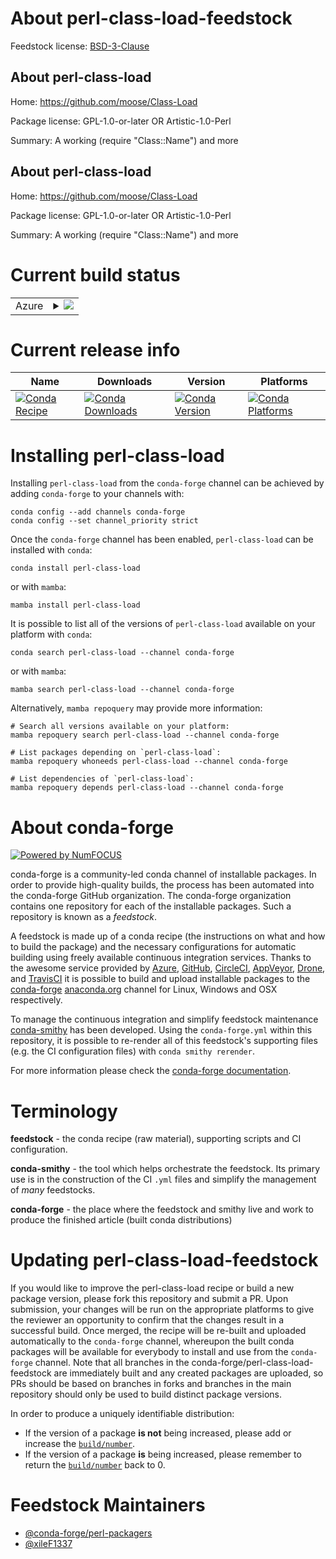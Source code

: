 About perl-class-load-feedstock
===============================

Feedstock license: [BSD-3-Clause](https://github.com/conda-forge/perl-class-load-feedstock/blob/main/LICENSE.txt)


About perl-class-load
---------------------

Home: https://github.com/moose/Class-Load

Package license: GPL-1.0-or-later OR Artistic-1.0-Perl

Summary: A working (require "Class::Name") and more

About perl-class-load
---------------------

Home: https://github.com/moose/Class-Load

Package license: GPL-1.0-or-later OR Artistic-1.0-Perl

Summary: A working (require "Class::Name") and more

Current build status
====================


<table>
    
  <tr>
    <td>Azure</td>
    <td>
      <details>
        <summary>
          <a href="https://dev.azure.com/conda-forge/feedstock-builds/_build/latest?definitionId=18505&branchName=main">
            <img src="https://dev.azure.com/conda-forge/feedstock-builds/_apis/build/status/perl-class-load-feedstock?branchName=main">
          </a>
        </summary>
        <table>
          <thead><tr><th>Variant</th><th>Status</th></tr></thead>
          <tbody><tr>
              <td>linux_64</td>
              <td>
                <a href="https://dev.azure.com/conda-forge/feedstock-builds/_build/latest?definitionId=18505&branchName=main">
                  <img src="https://dev.azure.com/conda-forge/feedstock-builds/_apis/build/status/perl-class-load-feedstock?branchName=main&jobName=linux&configuration=linux%20linux_64_" alt="variant">
                </a>
              </td>
            </tr><tr>
              <td>linux_aarch64</td>
              <td>
                <a href="https://dev.azure.com/conda-forge/feedstock-builds/_build/latest?definitionId=18505&branchName=main">
                  <img src="https://dev.azure.com/conda-forge/feedstock-builds/_apis/build/status/perl-class-load-feedstock?branchName=main&jobName=linux&configuration=linux%20linux_aarch64_" alt="variant">
                </a>
              </td>
            </tr><tr>
              <td>linux_ppc64le</td>
              <td>
                <a href="https://dev.azure.com/conda-forge/feedstock-builds/_build/latest?definitionId=18505&branchName=main">
                  <img src="https://dev.azure.com/conda-forge/feedstock-builds/_apis/build/status/perl-class-load-feedstock?branchName=main&jobName=linux&configuration=linux%20linux_ppc64le_" alt="variant">
                </a>
              </td>
            </tr><tr>
              <td>osx_64</td>
              <td>
                <a href="https://dev.azure.com/conda-forge/feedstock-builds/_build/latest?definitionId=18505&branchName=main">
                  <img src="https://dev.azure.com/conda-forge/feedstock-builds/_apis/build/status/perl-class-load-feedstock?branchName=main&jobName=osx&configuration=osx%20osx_64_" alt="variant">
                </a>
              </td>
            </tr><tr>
              <td>osx_arm64</td>
              <td>
                <a href="https://dev.azure.com/conda-forge/feedstock-builds/_build/latest?definitionId=18505&branchName=main">
                  <img src="https://dev.azure.com/conda-forge/feedstock-builds/_apis/build/status/perl-class-load-feedstock?branchName=main&jobName=osx&configuration=osx%20osx_arm64_" alt="variant">
                </a>
              </td>
            </tr>
          </tbody>
        </table>
      </details>
    </td>
  </tr>
</table>

Current release info
====================

| Name | Downloads | Version | Platforms |
| --- | --- | --- | --- |
| [![Conda Recipe](https://img.shields.io/badge/recipe-perl--class--load-green.svg)](https://anaconda.org/conda-forge/perl-class-load) | [![Conda Downloads](https://img.shields.io/conda/dn/conda-forge/perl-class-load.svg)](https://anaconda.org/conda-forge/perl-class-load) | [![Conda Version](https://img.shields.io/conda/vn/conda-forge/perl-class-load.svg)](https://anaconda.org/conda-forge/perl-class-load) | [![Conda Platforms](https://img.shields.io/conda/pn/conda-forge/perl-class-load.svg)](https://anaconda.org/conda-forge/perl-class-load) |

Installing perl-class-load
==========================

Installing `perl-class-load` from the `conda-forge` channel can be achieved by adding `conda-forge` to your channels with:

```
conda config --add channels conda-forge
conda config --set channel_priority strict
```

Once the `conda-forge` channel has been enabled, `perl-class-load` can be installed with `conda`:

```
conda install perl-class-load
```

or with `mamba`:

```
mamba install perl-class-load
```

It is possible to list all of the versions of `perl-class-load` available on your platform with `conda`:

```
conda search perl-class-load --channel conda-forge
```

or with `mamba`:

```
mamba search perl-class-load --channel conda-forge
```

Alternatively, `mamba repoquery` may provide more information:

```
# Search all versions available on your platform:
mamba repoquery search perl-class-load --channel conda-forge

# List packages depending on `perl-class-load`:
mamba repoquery whoneeds perl-class-load --channel conda-forge

# List dependencies of `perl-class-load`:
mamba repoquery depends perl-class-load --channel conda-forge
```


About conda-forge
=================

[![Powered by
NumFOCUS](https://img.shields.io/badge/powered%20by-NumFOCUS-orange.svg?style=flat&colorA=E1523D&colorB=007D8A)](https://numfocus.org)

conda-forge is a community-led conda channel of installable packages.
In order to provide high-quality builds, the process has been automated into the
conda-forge GitHub organization. The conda-forge organization contains one repository
for each of the installable packages. Such a repository is known as a *feedstock*.

A feedstock is made up of a conda recipe (the instructions on what and how to build
the package) and the necessary configurations for automatic building using freely
available continuous integration services. Thanks to the awesome service provided by
[Azure](https://azure.microsoft.com/en-us/services/devops/), [GitHub](https://github.com/),
[CircleCI](https://circleci.com/), [AppVeyor](https://www.appveyor.com/),
[Drone](https://cloud.drone.io/welcome), and [TravisCI](https://travis-ci.com/)
it is possible to build and upload installable packages to the
[conda-forge](https://anaconda.org/conda-forge) [anaconda.org](https://anaconda.org/)
channel for Linux, Windows and OSX respectively.

To manage the continuous integration and simplify feedstock maintenance
[conda-smithy](https://github.com/conda-forge/conda-smithy) has been developed.
Using the ``conda-forge.yml`` within this repository, it is possible to re-render all of
this feedstock's supporting files (e.g. the CI configuration files) with ``conda smithy rerender``.

For more information please check the [conda-forge documentation](https://conda-forge.org/docs/).

Terminology
===========

**feedstock** - the conda recipe (raw material), supporting scripts and CI configuration.

**conda-smithy** - the tool which helps orchestrate the feedstock.
                   Its primary use is in the construction of the CI ``.yml`` files
                   and simplify the management of *many* feedstocks.

**conda-forge** - the place where the feedstock and smithy live and work to
                  produce the finished article (built conda distributions)


Updating perl-class-load-feedstock
==================================

If you would like to improve the perl-class-load recipe or build a new
package version, please fork this repository and submit a PR. Upon submission,
your changes will be run on the appropriate platforms to give the reviewer an
opportunity to confirm that the changes result in a successful build. Once
merged, the recipe will be re-built and uploaded automatically to the
`conda-forge` channel, whereupon the built conda packages will be available for
everybody to install and use from the `conda-forge` channel.
Note that all branches in the conda-forge/perl-class-load-feedstock are
immediately built and any created packages are uploaded, so PRs should be based
on branches in forks and branches in the main repository should only be used to
build distinct package versions.

In order to produce a uniquely identifiable distribution:
 * If the version of a package **is not** being increased, please add or increase
   the [``build/number``](https://docs.conda.io/projects/conda-build/en/latest/resources/define-metadata.html#build-number-and-string).
 * If the version of a package **is** being increased, please remember to return
   the [``build/number``](https://docs.conda.io/projects/conda-build/en/latest/resources/define-metadata.html#build-number-and-string)
   back to 0.

Feedstock Maintainers
=====================

* [@conda-forge/perl-packagers](https://github.com/orgs/conda-forge/teams/perl-packagers/)
* [@xileF1337](https://github.com/xileF1337/)

